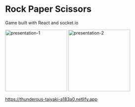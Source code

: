 # Rock Paper Scissors

Game built with React and socket.io

<p>
  <img src="https://res.cloudinary.com/dmbcehw4r/image/upload/v1680215533/rps-presentation-img1_epc9xs.png" width="200" title="presentation-1">
  <img src="https://res.cloudinary.com/dmbcehw4r/image/upload/v1680216164/rps-presentation-img2_rjrf5h.png" width="200" title="presentation-2">
</p>

https://thunderous-taiyaki-a183a0.netlify.app